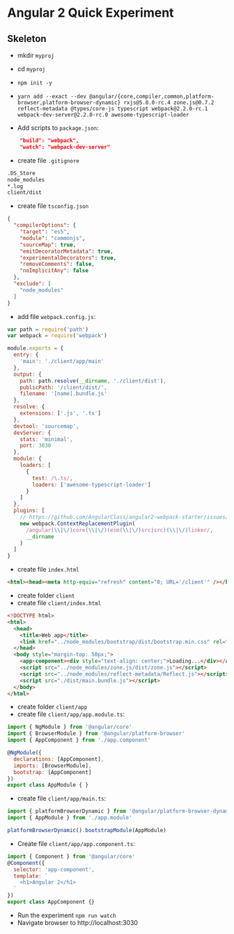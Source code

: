 # Angular 2 Quick Experiment

## Skeleton

- mkdir `myproj`
- cd `myproj`
- `npm init -y`
- `yarn add --exact --dev @angular/{core,compiler,common,platform-browser,platform-browser-dynamic} rxjs@5.0.0-rc.4 zone.js@0.7.2 reflect-metadata @types/core-js typescript webpack@2.2.0-rc.1 webpack-dev-server@2.2.0-rc.0 awesome-typescript-loader`

- Add scripts to `package.json`:

```json
    "build": "webpack",
    "watch": "webpack-dev-server"
```

- create file `.gitignore`

```bash
.DS_Store
node_modules
*.log
client/dist
```

- create file `tsconfig.json`

```json
{
  "compilerOptions": {
    "target": "es5",
    "module": "commonjs",
    "sourceMap": true,
    "emitDecoratorMetadata": true,
    "experimentalDecorators": true,
    "removeComments": false,
    "noImplicitAny": false
  },
  "exclude": [
    "node_modules"
  ]
}
```

- add file `webpack.config.js`:

```javascript
var path = require('path')
var webpack = require('webpack')

module.exports = {
  entry: {
    'main': './client/app/main'
  },
  output: {
    path: path.resolve(__dirname, './client/dist'),
    publicPath: '/client/dist/',
    filename: '[name].bundle.js'
  },
  resolve: {
    extensions: ['.js', '.ts']
  },
  devtool: 'sourcemap',
  devServer: {
    stats: 'minimal',
    port: 3030
  },
  module: {
    loaders: [
      {
        test: /\.ts/,
        loaders: ['awesome-typescript-loader']
      }
    ]
  },
  plugins: [
    // https://github.com/AngularClass/angular2-webpack-starter/issues/993#issuecomment-246883410
    new webpack.ContextReplacementPlugin(
      /angular(\\|\/)core(\\|\/)(esm(\\|\/)src|src)(\\|\/)linker/,
      __dirname
    )
  ]
}
```

- create file `index.html`

```html
<html><head><meta http-equiv="refresh" content="0; URL='/client'" /></head></html>
```

- create folder `client`
- create file `client/index.html`

```html
<!DOCTYPE html>
<html>
  <head>
    <title>Web app</title>
    <link href="../node_modules/bootstrap/dist/bootstrap.min.css" rel="stylesheet" />
  </head>
  <body style="margin-top: 50px;">
    <app-component><div style="text-align: center;">Loading...</div></app-component>
    <script src="../node_modules/zone.js/dist/zone.js"></script>
    <script src="../node_modules/reflect-metadata/Reflect.js"></script>
    <script src="./dist/main.bundle.js"></script>
  </body>
</html>
```

- create folder `client/app`
- create file `client/app/app.module.ts`:

```javascript
import { NgModule } from '@angular/core'
import { BrowserModule } from '@angular/platform-browser'
import { AppComponent } from './app.component'

@NgModule({
  declarations: [AppComponent],
  imports: [BrowserModule],
  bootstrap: [AppComponent]
})
export class AppModule { }
```

- create file `client/app/main.ts`:

```javascript
import { platformBrowserDynamic } from '@angular/platform-browser-dynamic'
import { AppModule } from './app.module'

platformBrowserDynamic().bootstrapModule(AppModule)
```

- Create file `client/app/app.component.ts`:

```javascript
import { Component } from '@angular/core'
@Component({
  selector: 'app-component',
  template: `
    <h1>Angular 2</h1>
  `
})
export class AppComponent {}
```

- Run the experiment `npm run watch`
- Navigate browser to http://localhost:3030
